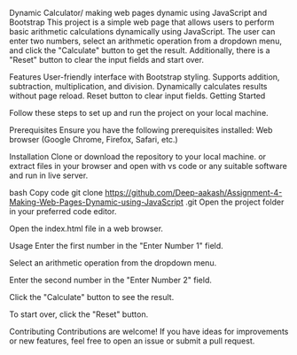 Dynamic Calculator/ making web pages dynamic using JavaScript and Bootstrap
This project is a simple web page that allows users to perform basic arithmetic calculations dynamically using JavaScript. The user can enter two numbers, select an arithmetic operation from a dropdown menu, and click the "Calculate" button to get the result. Additionally, there is a "Reset" button to clear the input fields and start over.

Features
User-friendly interface with Bootstrap styling.
Supports addition, subtraction, multiplication, and division.
Dynamically calculates results without page reload.
Reset button to clear input fields.
Getting Started

Follow these steps to set up and run the project on your local machine.

Prerequisites
Ensure you have the following prerequisites installed:
Web browser (Google Chrome, Firefox, Safari, etc.)

Installation
Clone or download the repository to your local machine.
or
extract files in your browser and open with vs code or any suitable software and run in live server.

bash
Copy code
git clone https://github.com/Deep-aakash/Assignment-4-Making-Web-Pages-Dynamic-using-JavaScript
.git
Open the project folder in your preferred code editor.

Open the index.html file in a web browser.

Usage
Enter the first number in the "Enter Number 1" field.

Select an arithmetic operation from the dropdown menu.

Enter the second number in the "Enter Number 2" field.

Click the "Calculate" button to see the result.

To start over, click the "Reset" button.

Contributing
Contributions are welcome! If you have ideas for improvements or new features, feel free to open an issue or submit a pull request.
